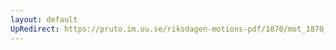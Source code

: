 ```yaml
---
layout: default
UpRedirect: https://pruto.im.uu.se/riksdagen-motions-pdf/1870/mot_1870__ak__182/mot_1870__ak__182-001.pdf
---
```

